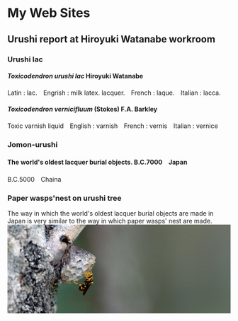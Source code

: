 
# My Web Sites

## Urushi report at Hiroyuki Watanabe workroom

### Urushi lac

#### ***Toxicodendron urushi lac*** Hiroyuki Watanabe

Latin : lac.　Engrish : milk latex. lacquer.　French : laque.　Italian : lacca.

#### ***Toxicodendron vernicifluum***  (Stokes) F.A. Barkley

Toxic varnish liquid　English : varnish　French : vernis　Italian : vernice

### Jomon-urushi

#### The world's oldest lacquer burial objects.  B.C.7000　Japan　　

B.C.5000　Chaina

### Paper wasps'nest on urushi tree

The way in which the world's oldest lacquer burial objects are made in Japan is very similar to the way in which paper wasps' nest are made.
![paper wasp](images/top/paper-wasp.png)
